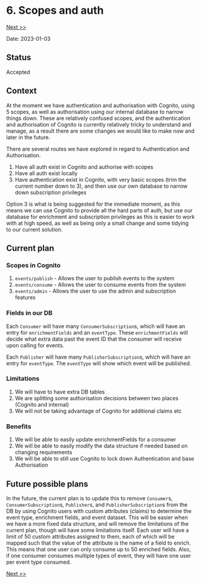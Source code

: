 # 6. Scopes and auth

[Next >>](0007-use-stepfunction-for-example-consumer.md)

Date: 2023-01-03

## Status

Accepted

## Context

At the moment we have authentication and authorisation with Cognito, using 5 scopes, as well as authorisation using our
internal database to narrow things down. These are relatively confused scopes, and the authentication and authorisation
of Cognito is currently relatively tricky to understand and manage, as a result there are some changes we would like to
make now and later in the future.

There are several routes we have explored in regard to Authentication and Authorisation.

1. Have all auth exist in Cognito and authorise with scopes
2. Have all auth exist locally
3. Have authentication exist in Cognito, with very basic scopes (trim the current number down to 3), and then use our
   own database to narrow down subscription privileges

Option 3 is what is being suggested for the immediate moment, as this means we can use Cognito to provide all the hard
parts of auth, but use our database for enrichment and subscription privileges as this is easier to work with at high
speed, as well as being only a small change and some tidying to our current solution.

## Current plan

### Scopes in Cognito

1. `events/publish` - Allows the user to publish events to the system
2. `events/consume` - Allows the user to consume events from the system
3. `events/admin` - Allows the user to use the admin and subscription features

### Fields in our DB

Each `Consumer` will have many `ConsumerSubscription`s, which will have an entry for `enrichmentFields` and
an `eventType`. These `enrichmentFields` will decide what extra data past the event ID that the consumer will receive
upon calling for events.

Each `Publisher` will have many `PublisherSubscription`s, which will have an entry for `eventType`.
The `eventType` will show which event will be published.

### Limitations

1. We will have to have extra DB tables
2. We are splitting some authorisation decisions between two places (Cognito and internal)
3. We will not be taking advantage of Cognito for additional claims etc

### Benefits

1. We will be able to easily update enrichmentFields for a consumer
2. We will be able to easily modify the data structure if needed based on changing requirements
3. We will be able to still use Cognito to lock down Authentication and base Authorisation

## Future possible plans

In the future, the current plan is to update this to remove `Consumer`s, `ConsumerSubscription`s, `Publisher`s, and
`PublisherSubscription`s from the DB by using Cognito users with custom attributes (claims) to determine the event type,
enrichment fields, and event dataset. This will be easier when we have a more fixed data structure, and will remove the
limitations of the current plan, though will have some limitations itself. Each user will have a limit of 50 custom
attributes assigned to them, each of which will be mapped such that the value of the attribute is the name of a field to
enrich. This means that one user can only consume up to 50 enriched fields. Also, if one consumer consumes multiple types
of event, they will have one user per event type consumed.

[Next >>](0007-use-stepfunction-for-example-consumer.md)
